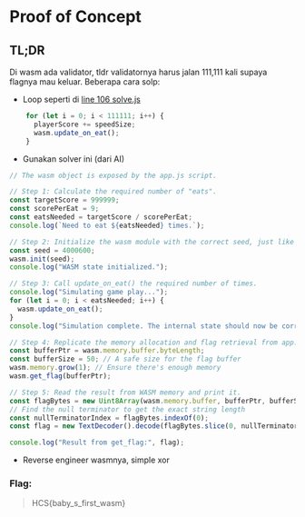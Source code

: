 # Proof of Concept

## TL;DR

Di wasm ada validator, tldr validatornya harus jalan 111,111 kali supaya flagnya mau keluar. Beberapa cara solp:
- Loop seperti di [line 106 solve.js](solve.js)
```js
    for (let i = 0; i < 111111; i++) {
      playerScore += speedSize;
      wasm.update_on_eat();
    }
```

- Gunakan solver ini (dari AI)
```js
// The wasm object is exposed by the app.js script.

// Step 1: Calculate the required number of "eats".
const targetScore = 999999;
const scorePerEat = 9;
const eatsNeeded = targetScore / scorePerEat;
console.log(`Need to eat ${eatsNeeded} times.`);

// Step 2: Initialize the wasm module with the correct seed, just like the game does.
const seed = 4000600;
wasm.init(seed);
console.log("WASM state initialized.");

// Step 3: Call update_on_eat() the required number of times.
console.log("Simulating game play...");
for (let i = 0; i < eatsNeeded; i++) {
  wasm.update_on_eat();
}
console.log("Simulation complete. The internal state should now be correct.");

// Step 4: Replicate the memory allocation and flag retrieval from app.js.
const bufferPtr = wasm.memory.buffer.byteLength;
const bufferSize = 50; // A safe size for the flag buffer
wasm.memory.grow(1); // Ensure there's enough memory
wasm.get_flag(bufferPtr);

// Step 5: Read the result from WASM memory and print it.
const flagBytes = new Uint8Array(wasm.memory.buffer, bufferPtr, bufferSize);
// Find the null terminator to get the exact string length
const nullTerminatorIndex = flagBytes.indexOf(0); 
const flag = new TextDecoder().decode(flagBytes.slice(0, nullTerminatorIndex));

console.log("Result from get_flag:", flag);
```

- Reverse engineer wasmnya, simple xor

### Flag: 
> HCS{baby_s_first_wasm}